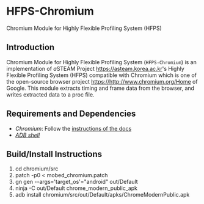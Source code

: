 # HFPS-Chromium
Chromium Module for Highly Flexible Profiling System (HFPS)

## Introduction

Chromium Module for Highly Flexible Profiling System (`HFPS-Chromium`) is an implementation of *a*STEAM Project <https://asteam.korea.ac.kr>'s Highly Flexible Profiling System (HFPS) compatible with Chromium which is one of the open-source browser project <https://http://www.chromium.org/Home> of Google. This module extracts timing and frame data from the browser, and writes extracted data to a proc file.

## Requirements and Dependencies

* *Chromium*: Follow the [instructions of the docs](https://chromium.googlesource.com/chromium/src/+/master/docs/android_build_instructions.md)
* [*ADB shell*](http://adbshell.com/)

## Build/Install Instructions
1. cd chromium/src
2. patch -p0 < mobed_chromium.patch
3. gn gen --args='target_os'="android" out/Default
4. ninja -C out/Default chrome_modern_public_apk
5. adb install chromium/src/out/Default/apks/ChromeModernPublic.apk
